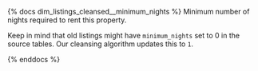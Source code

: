 {% docs dim_listings_cleansed__minimum_nights %}
Minimum number of nights required to rent this property.

Keep in mind that old listings might have `minimum_nights` set
to 0 in the source tables. Our cleansing algorithm updates this to `1`.

{% enddocs %}
